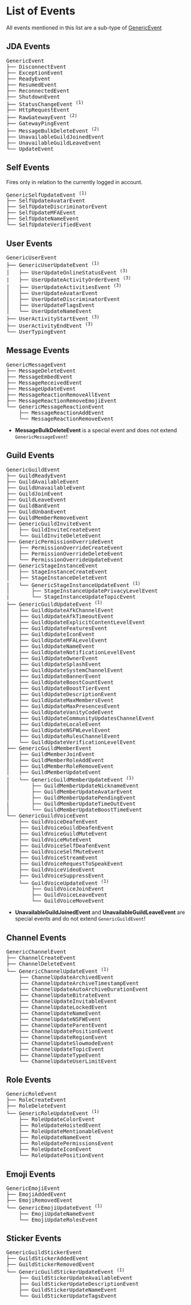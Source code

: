 # List of Events

All events mentioned in this list are a sub-type of [GenericEvent](https://ci.dv8tion.net/job/JDA5/javadoc/net/dv8tion/jda/api/events/GenericEvent.html)

## JDA Events

<pre>
GenericEvent
├── DisconnectEvent
├── ExceptionEvent
├── ReadyEvent
├── ResumedEvent
├── ReconnectedEvent
├── ShutdownEvent
├── StatusChangeEvent <sup>(1)</sup>
├── HttpRequestEvent
├── RawGatewayEvent <sup>(2)</sup>
├── GatewayPingEvent
├── MessageBulkDeleteEvent <sup>(2)</sup>
├── UnavailableGuildJoinedEvent
├── UnavailableGuildLeaveEvent
└── UpdateEvent
</pre>

## Self Events

Fires only in relation to the currently logged in account.

<pre>
GenericSelfUpdateEvent <sup>(1)</sup>
├── SelfUpdateAvatarEvent
├── SelfUpdateDiscriminatorEvent
├── SelfUpdateMFAEvent
├── SelfUpdateNameEvent
└── SelfUpdateVerifiedEvent
</pre>


## User Events

<pre>
GenericUserEvent
├── GenericUserUpdateEvent <sup>(1)</sup>
│   ├── UserUpdateOnlineStatusEvent <sup>(3)</sup>
|   ├── UserUpdateActivityOrderEvent <sup>(3)</sup>
│   ├── UserUpdateActivitiesEvent <sup>(3)</sup>
│   ├── UserUpdateAvatarEvent
│   ├── UserUpdateDiscriminatorEvent
│   ├── UserUpdateFlagsEvent
│   └── UserUpdateNameEvent
├── UserActivityStartEvent <sup>(3)</sup>
├── UserActivityEndEvent <sup>(3)</sup>
└── UserTypingEvent
</pre>

## Message Events

<pre>
GenericMessageEvent
├── MessageDeleteEvent
├── MessageEmbedEvent
├── MessageReceivedEvent
├── MessageUpdateEvent
├── MessageReactionRemoveAllEvent
├── MessageReactionRemoveEmojiEvent
└── GenericMessageReactionEvent
    ├── MessageReactionAddEvent
    └── MessageReactionRemoveEvent
</pre>

- **MessageBulkDeleteEvent** is a special event and does not extend `GenericMessageEvent`!

## Guild Events

<pre>
GenericGuildEvent
├── GuildReadyEvent
├── GuildAvailableEvent
├── GuildUnavailableEvent
├── GuildJoinEvent
├── GuildLeaveEvent
├── GuildBanEvent
├── GuildUnbanEvent
├── GuildMemberRemoveEvent
├── GenericGuildInviteEvent
│   ├── GuildInviteCreateEvent
│   └── GuildInviteDeleteEvent
├── GenericPermissionOverrideEvent
│   ├── PermissionOverrideCreateEvent
│   ├── PermissionOverrideDeleteEvent
│   └── PermissionOverrideUpdateEvent
├── GenericStageInstanceEvent
│   ├── StageInstanceCreateEvent
│   ├── StageInstanceDeleteEvent
│   └── GenericStageInstanceUpdateEvent <sup>(1)</sup>
│       ├── StageInstanceUpdatePrivacyLevelEvent
|       └── StageInstanceUpdateTopicEvent
├── GenericGuildUpdateEvent <sup>(1)</sup>
│   ├── GuildUpdateAfkChannelEvent
│   ├── GuildUpdateAfkTimeoutEvent
│   ├── GuildUpdateExplicitContentLevelEvent
│   ├── GuildUpdateFeaturesEvent
│   ├── GuildUpdateIconEvent
│   ├── GuildUpdateMFALevelEvent
│   ├── GuildUpdateNameEvent
│   ├── GuildUpdateNotificationLevelEvent
│   ├── GuildUpdateOwnerEvent
│   ├── GuildUpdateSplashEvent
│   ├── GuildUpdateSystemChannelEvent
│   ├── GuildUpdateBannerEvent
│   ├── GuildUpdateBoostCountEvent
│   ├── GuildUpdateBoostTierEvent
│   ├── GuildUpdateDescriptionEvent
│   ├── GuildUpdateMaxMembersEvent
│   ├── GuildUpdateMaxPresencesEvent
│   ├── GuildUpdateVanityCodeEvent
│   ├── GuildUpdateCommunityUpdatesChannelEvent
│   ├── GuildUpdateLocaleEvent
│   ├── GuildUpdateNSFWLevelEvent
│   ├── GuildUpdateRulesChannelEvent
│   └── GuildUpdateVerificationLevelEvent
├── GenericGuildMemberEvent
│   ├── GuildMemberJoinEvent
│   ├── GuildMemberRoleAddEvent
│   ├── GuildMemberRoleRemoveEvent
│   ├── GuildMemberUpdateEvent
│   └── GenericGuildMemberUpdateEvent <sup>(1)</sup>
│       ├── GuildMemberUpdateNicknameEvent
│       ├── GuildMemberUpdateAvatarEvent
│       ├── GuildMemberUpdatePendingEvent
|       ├── GuildMemberUpdateTimeOutEvent
│       └── GuildMemberUpdateBoostTimeEvent
└── GenericGuildVoiceEvent
    ├── GuildVoiceDeafenEvent
    ├── GuildVoiceGuildDeafenEvent
    ├── GuildVoiceGuildMuteEvent
    ├── GuildVoiceMuteEvent
    ├── GuildVoiceSelfDeafenEvent
    ├── GuildVoiceSelfMuteEvent
    ├── GuildVoiceStreamEvent
    ├── GuildVoiceRequestToSpeakEvent
    ├── GuildVoiceVideoEvent
    ├── GuildVoiceSuppressEvent
    └── GuildVoiceUpdateEvent <sup>(1)</sup>
        ├── GuildVoiceJoinEvent
        ├── GuildVoiceLeaveEvent
        └── GuildVoiceMoveEvent
</pre>

- **UnavailableGuildJoinedEvent** and **UnavailableGuildLeaveEvent** are special events and do not extend `GenericGuildEvent`!

## Channel Events

<pre>
GenericChannelEvent
├── ChannelCreateEvent
├── ChannelDeleteEvent
└── GenericChannelUpdateEvent <sup>(1)</sup>
    ├── ChannelUpdateArchivedEvent
    ├── ChannelUpdateArchiveTimestampEvent
    ├── ChannelUpdateAutoArchiveDurationEvent
    ├── ChannelUpdateBitrateEvent
    ├── ChannelUpdateInvitableEvent
    ├── ChannelUpdateLockedEvent
    ├── ChannelUpdateNameEvent
    ├── ChannelUpdateNSFWEvent
    ├── ChannelUpdateParentEvent
    ├── ChannelUpdatePositionEvent
    ├── ChannelUpdateRegionEvent
    ├── ChannelUpdateSlowmodeEvent
    ├── ChannelUpdateTopicEvent
    ├── ChannelUpdateTypeEvent
    └── ChannelUpdateUserLimitEvent
</pre>

## Role Events

<pre>
GenericRoleEvent
├── RoleCreateEvent
├── RoleDeleteEvent
└── GenericRoleUpdateEvent <sup>(1)</sup>
    ├── RoleUpdateColorEvent
    ├── RoleUpdateHoistedEvent
    ├── RoleUpdateMentionableEvent
    ├── RoleUpdateNameEvent
    ├── RoleUpdatePermissionsEvent
    ├── RoleUpdateIconEvent
    └── RoleUpdatePositionEvent
</pre>

## Emoji Events

<pre>
GenericEmojiEvent
├── EmojiAddedEvent
├── EmojiRemovedEvent
└── GenericEmojiUpdateEvent <sup>(1)</sup>
    ├── EmojiUpdateNameEvent
    └── EmojiUpdateRolesEvent
</pre>

## Sticker Events

<pre>
GenericGuildStickerEvent
├── GuildStickerAddedEvent
├── GuildStickerRemovedEvent
└── GenericGuildStickerUpdateEvent <sup>(1)</sup>
    ├── GuildStickerUpdateAvailableEvent
    ├── GuildStickerUpdateDescriptionEvent
    ├── GuildStickerUpdateNameEvent
    └── GuildStickerUpdateTagsEvent
</pre>

[^1]: This extends UpdateEvent<br>
[^2]: This event needs to be explicitly enabled in the JDABuilder/DefaultShardManagerBuilder<br>
[^3]: This extends GenericUserPresenceEvent
